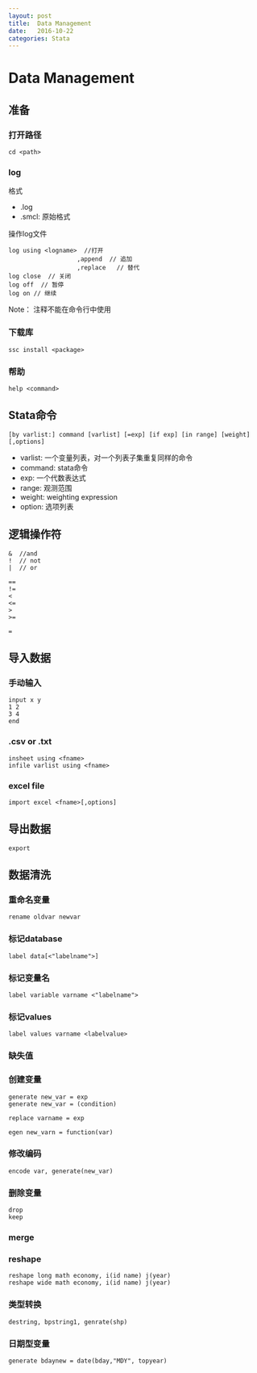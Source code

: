 ```yaml
---
layout: post
title:  Data Management
date:   2016-10-22
categories: Stata
---
```



# Data Management 

## 准备

### 打开路径
    cd <path>

### log

格式

 - .log
 - .smcl: 原始格式

操作log文件

    log using <logname>  //打开
                       ,append  // 追加
                       ,replace   // 替代
    log close  // 关闭
    log off  // 暂停
    log on // 继续


Note： 注释不能在命令行中使用

### 下载库
    ssc install <package>


### 帮助
    help <command>

## Stata命令

    [by varlist:] command [varlist] [=exp] [if exp] [in range] [weight] [,options]
 
- varlist: 一个变量列表，对一个列表子集重复同样的命令
- command: stata命令
- exp: 一个代数表达式
- range: 观测范围
- weight: weighting expression
- option: 选项列表

## 逻辑操作符

    &  //and
    !  // not
    |  // or
   
    ==
    !=
    <
    <=
    >
    >=

    =


## 导入数据
### 手动输入
    input x y
    1 2
    3 4
    end



### .csv or .txt
    insheet using <fname>
    infile varlist using <fname>

### excel file
    import excel <fname>[,options]


## 导出数据
    export 


## 数据清洗

### 重命名变量
    rename oldvar newvar

### 标记database
    label data[<"labelname">]

### 标记变量名

    label variable varname <"labelname">

### 标记values
    label values varname <labelvalue>


### 缺失值
    

### 创建变量

    generate new_var = exp
    generate new_var = (condition)

    replace varname = exp

    egen new_varn = function(var)

### 修改编码
    encode var, generate(new_var)

### 删除变量

    drop
    keep


### merge

### reshape
    reshape long math economy, i(id name) j(year)
    reshape wide math economy, i(id name) j(year)

### 类型转换
    destring, bpstring1, genrate(shp)

### 日期型变量
    generate bdaynew = date(bday,"MDY", topyear)